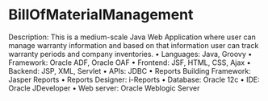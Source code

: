 # BillOfMaterialManagement
Description: This is a medium-scale Java Web Application where user can manage warranty information and based on that information user can track warranty periods and company inventories.  • Languages: Java, Groovy • Framework: Oracle ADF, Oracle OAF • Frontend: JSF, HTML, CSS, Ajax • Backend: JSP, XML, Servlet • APIs: JDBC • Reports Building Framework: Jasper Reports • Reports Designer: i-Reports • Database: Oracle 12c • IDE: Oracle JDeveloper • Web server: Oracle Weblogic Server
